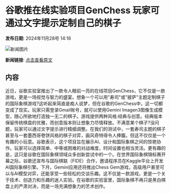 # 谷歌推在线实验项目GenChess  玩家可通过文字提示定制自己的棋子

**发布日期**: 2024年11月28号 14:16

![新闻图片](https://upload.chinaz.com/2024/1128/6386840018263799152382468.png)

**新闻链接**: [点击查看原文](https://www.aibase.com/zh/news/13561)

## 内容

近日，谷歌实验室推出了一款令人眼前一亮的在线项目GenChess，它不仅是一款游戏，更是一场视觉与智力的盛宴。想象一个可以用"寿司"或"披萨"主题定制棋子的国际象棋游戏?这听起来简直是痴人说梦，但在谷歌的GenChess中，这一切都变成了现实。玩家只需登录Gmail账号，就可以使用Gemini Imagen3图像生成模型，随心所欲地打造独一无二的棋子。游戏提供两种风格:经典与创意。经典版本保留传统棋盘的优雅，而创意版本则让想象力尽情释放。不满意某个棋子?没问题，玩家可以通过文字提示进行精细调整。在我们的测试中，一套寿司主题的棋子甚至与一套墨西哥卷饼风格的棋子对弈，画风奇特得令人捧腹。但这不仅仅是一个有趣的小玩意。谷歌表示，这个项目旨在展示AI、设计和国际象棋之间的惊艳协作。玩家可以选择简单、中等或困难的对战难度，时间设置也相当灵活。更有趣的是，这只是谷歌在国际象棋领域众多创新尝试中的一个。在世界国际象棋锦标赛开幕之际，谷歌还宣布与国际棋联（FIDE）合作，邀请程序员在Kaggle平台上开发AI国际象棋引擎。下月，Gemini应用还将推出Chess Gem游戏，高级用户甚至可以与AI模型对弈，还能享受一些轻松的交谈乐趣。这不仅是一款游戏，更是一个关于技术、创造力和乐趣的迷人实验。在谷歌的实验室里，国际象棋不再只是黑白棋盘上的严肃对决，而是一场充满想象力的艺术创作。
